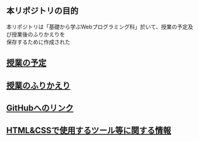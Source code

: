 ## 本リポジトリの目的

本リポジトリは「基礎から学ぶWebプログラミング科」於いて、授業の予定及び授業後のふりかえりを  
保存するために作成された

## <a href="https://github.com/toyomotoworks/first_toyomoto/blob/master/yotei.md" target="_blank">授業の予定</a>

## <a href="https://github.com/toyomotoworks/first_toyomoto/blob/master/daily.md" target="_blank">授業のふりかえり</a>

## <a href="https://github.com/toyomotoworks/first_toyomoto/blob/master/github.md" target="_blank">GitHubへのリンク</a>

## <a href="tools.md" target="_blank">HTML&CSSで使用するツール等に関する情報</a>
